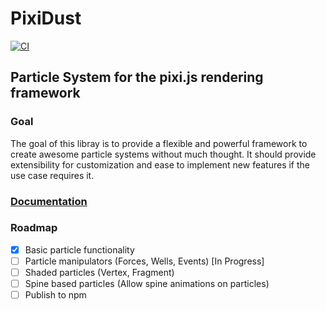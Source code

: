 # PixiDust

[![CI](https://github.com/cavhoo/PixiDust/actions/workflows/ci.yml/badge.svg)](https://github.com/cavhoo/PixiDust/actions/workflows/ci.yml)

## Particle System for the pixi.js rendering framework

### Goal

The goal of this libray is to provide a flexible and powerful framework to create awesome particle systems
without much thought. It should provide extensibility for customization and ease to implement new features
if the use case requires it.


### [Documentation](https://cavhoo.github.com/PixiDust)


### Roadmap

- [X] Basic particle functionality
- [ ] Particle manipulators (Forces, Wells, Events) [In Progress]
- [ ] Shaded particles (Vertex, Fragment)
- [ ] Spine based particles (Allow spine animations on particles)
- [ ] Publish to npm
